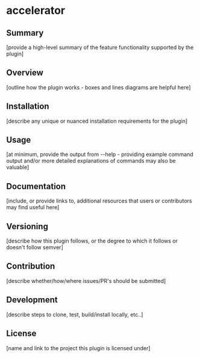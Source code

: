# accelerator

## Summary

[provide a high-level summary of the feature functionality supported by the plugin]

## Overview

[outline how the plugin works - boxes and lines diagrams are helpful here]

## Installation

[describe any unique or nuanced installation requirements for the plugin]

## Usage

[at minimum, provide the output from --help - providing example command output and/or more detailed explanations of commands may also be valuable]

## Documentation

[include, or provide links to, additional resources that users or contributors may find useful here]

## Versioning

[describe how this plugin follows, or the degree to which it follows or doesn't follow semver]

## Contribution

[describe whether/how/where issues/PR's should be submitted]

## Development

[describe steps to clone, test, build/install locally, etc..]

## License

[name and link to the project this plugin is licensed under]
